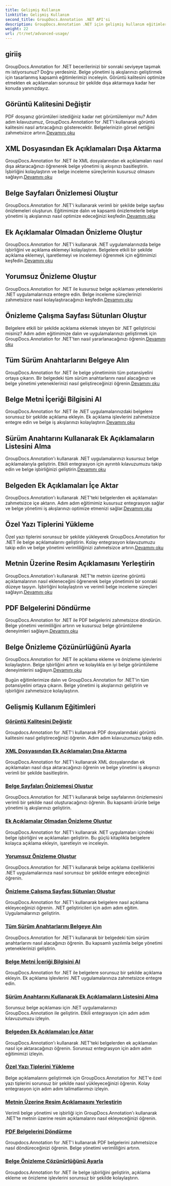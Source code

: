 ```yaml
---
title: Gelişmiş Kullanım
linktitle: Gelişmiş Kullanım
second_title: GroupDocs.Annotation .NET API'si
description: GroupDocs.Annotation .NET için gelişmiş kullanım eğitimlerini keşfedin. Görüntü kalitesi, açıklamaların dışa aktarımı ve daha fazlası hakkında adım adım kılavuzlarla belge yönetimini geliştirin.
weight: 22
url: /tr/net/advanced-usage/
---
```

## giriiş

GroupDocs.Annotation for .NET becerilerinizi bir sonraki seviyeye taşımak mı istiyorsunuz? Doğru yerdesiniz. Belge yönetimi iş akışlarınızı geliştirmek için tasarlanmış kapsamlı eğitimlerimizi inceleyin. Görüntü kalitesini optimize etmekten ek açıklamaları sorunsuz bir şekilde dışa aktarmaya kadar her konuda yanınızdayız.

## Görüntü Kalitesini Değiştir
 PDF dosyanız görüntüleri istediğiniz kadar net görüntülemiyor mu? Adım adım kılavuzumuz, GroupDocs.Annotation for .NET'i kullanarak görüntü kalitesini nasıl artıracağınızı gösterecektir. Belgelerinizin görsel netliğini zahmetsizce artırın.[Devamını oku](./change-image-quality/)

## XML Dosyasından Ek Açıklamaları Dışa Aktarma
 GroupDocs.Annotation for .NET ile XML dosyalarından ek açıklamaları nasıl dışa aktaracağınızı öğrenerek belge yönetimi iş akışınızı basitleştirin. İşbirliğini kolaylaştırın ve belge inceleme süreçlerinin kusursuz olmasını sağlayın.[Devamını oku](./export-annotations-xml-file/)

## Belge Sayfaları Önizlemesi Oluştur
GroupDocs.Annotation for .NET'i kullanarak verimli bir şekilde belge sayfası önizlemeleri oluşturun. Eğitimimize dalın ve kapsamlı önizlemelerle belge yönetimi iş akışlarınızı nasıl optimize edeceğinizi keşfedin.[Devamını oku](./generate-document-pages-preview/)

## Ek Açıklamalar Olmadan Önizleme Oluştur
 GroupDocs.Annotation for .NET'i kullanarak .NET uygulamalarınızda belge işbirliğini ve açıklama eklemeyi kolaylaştırın. Belgelere etkili bir şekilde açıklama eklemeyi, işaretlemeyi ve incelemeyi öğrenmek için eğitimimizi keşfedin.[Devamını oku](./generate-preview-without-annotations/)

## Yorumsuz Önizleme Oluştur
 GroupDocs.Annotation for .NET ile kusursuz belge açıklaması yeteneklerini .NET uygulamalarınıza entegre edin. Belge inceleme süreçlerinizi zahmetsizce nasıl kolaylaştıracağınızı keşfedin.[Devamını oku](./generate-preview-without-comments/)

## Önizleme Çalışma Sayfası Sütunları Oluştur
 Belgelere etkili bir şekilde açıklama eklemek isteyen bir .NET geliştiricisi misiniz? Adım adım eğitimimize dalın ve uygulamalarınızı geliştirmek için GroupDocs.Annotation for .NET'ten nasıl yararlanacağınızı öğrenin.[Devamını oku](./generate-preview-worksheet-columns/)

## Tüm Sürüm Anahtarlarını Belgeye Alın
GroupDocs.Annotation for .NET ile belge yönetiminin tüm potansiyelini ortaya çıkarın. Bir belgedeki tüm sürüm anahtarlarını nasıl alacağınızı ve belge yönetimi yeteneklerinizi nasıl geliştireceğinizi öğrenin.[Devamını oku](./get-all-version-keys-document/)

## Belge Metni İçeriği Bilgisini Al
 GroupDocs.Annotation for .NET ile .NET uygulamalarınızdaki belgelere sorunsuz bir şekilde açıklama ekleyin. Ek açıklama işlevlerini zahmetsizce entegre edin ve belge iş akışlarınızı kolaylaştırın.[Devamını oku](./get-document-text-content-information/)

## Sürüm Anahtarını Kullanarak Ek Açıklamaların Listesini Alma
 GroupDocs.Annotation'ı kullanarak .NET uygulamalarınızı kusursuz belge açıklamalarıyla geliştirin. Etkili entegrasyon için ayrıntılı kılavuzumuzu takip edin ve belge işbirliğinizi geliştirin.[Devamını oku](./get-list-annotations-version-key/)

## Belgeden Ek Açıklamaları İçe Aktar
 GroupDocs.Annotation'ı kullanarak .NET'teki belgelerden ek açıklamaları zahmetsizce içe aktarın. Adım adım eğitimimiz kusursuz entegrasyon sağlar ve belge yönetimi iş akışlarınızı optimize etmenizi sağlar.[Devamını oku](./import-annotations-from-document/)

## Özel Yazı Tiplerini Yükleme
Özel yazı tiplerini sorunsuz bir şekilde yükleyerek GroupDocs.Annotation for .NET ile belge açıklamalarını geliştirin. Kolay entegrasyon kılavuzumuzu takip edin ve belge yönetimi verimliliğinizi zahmetsizce artırın.[Devamını oku](./loading-custom-fonts/)

## Metnin Üzerine Resim Açıklamasını Yerleştirin
 GroupDocs.Annotation'ı kullanarak .NET'te metnin üzerine görüntü açıklamalarının nasıl ekleneceğini öğrenerek belge yönetimini bir sonraki düzeye taşıyın. İşbirliğini kolaylaştırın ve verimli belge inceleme süreçleri sağlayın.[Devamını oku](./put-image-annotation-over-text/)

## PDF Belgelerini Döndürme
 GroupDocs.Annotation for .NET ile PDF belgelerini zahmetsizce döndürün. Belge yönetimi verimliliğini artırın ve kusursuz belge görüntüleme deneyimleri sağlayın.[Devamını oku](./rotating-pdf-documents/)

## Belge Önizleme Çözünürlüğünü Ayarla
 GroupDocs.Annotation for .NET ile açıklama ekleme ve önizleme işlevlerini kolaylaştırın. Belge işbirliğini artırın ve kolaylıkla en iyi belge görüntüleme deneyimlerini sağlayın.[Devamını oku](./set-document-preview-resolution/)

Bugün eğitimlerimize dalın ve GroupDocs.Annotation for .NET'in tüm potansiyelini ortaya çıkarın. Belge yönetimi iş akışlarınızı geliştirin ve işbirliğini zahmetsizce kolaylaştırın.
## Gelişmiş Kullanım Eğitimleri
### [Görüntü Kalitesini Değiştir](./change-image-quality/)
Groupdocs.Annotation for .NET'i kullanarak PDF dosyalarındaki görüntü kalitesini nasıl geliştireceğinizi öğrenin. Adım adım kılavuzumuzu takip edin.
### [XML Dosyasından Ek Açıklamaları Dışa Aktarma](./export-annotations-xml-file/)
GroupDocs.Annotation for .NET'i kullanarak XML dosyalarından ek açıklamaları nasıl dışa aktaracağınızı öğrenin ve belge yönetimi iş akışınızı verimli bir şekilde basitleştirin.
### [Belge Sayfaları Önizlemesi Oluştur](./generate-document-pages-preview/)
GroupDocs.Annotation for .NET'i kullanarak belge sayfalarının önizlemesini verimli bir şekilde nasıl oluşturacağınızı öğrenin. Bu kapsamlı ürünle belge yönetimi iş akışlarınızı geliştirin.
### [Ek Açıklamalar Olmadan Önizleme Oluştur](./generate-preview-without-annotations/)
GroupDocs.Annotation for .NET'i kullanarak .NET uygulamaları içindeki belge işbirliğini ve açıklamaları geliştirin. Bu güçlü kitaplıkla belgelere kolayca açıklama ekleyin, işaretleyin ve inceleyin.
### [Yorumsuz Önizleme Oluştur](./generate-preview-without-comments/)
GroupDocs.Annotation for .NET'i kullanarak belge açıklama özelliklerini .NET uygulamalarınıza nasıl sorunsuz bir şekilde entegre edeceğinizi öğrenin.
### [Önizleme Çalışma Sayfası Sütunları Oluştur](./generate-preview-worksheet-columns/)
GroupDocs.Annotation for .NET'i kullanarak belgelere nasıl açıklama ekleyeceğinizi öğrenin. .NET geliştiricileri için adım adım eğitim. Uygulamalarınızı geliştirin.
### [Tüm Sürüm Anahtarlarını Belgeye Alın](./get-all-version-keys-document/)
GroupDocs.Annotation for .NET'i kullanarak bir belgedeki tüm sürüm anahtarlarını nasıl alacağınızı öğrenin. Bu kapsamlı yazılımla belge yönetimi yeteneklerinizi geliştirin.
### [Belge Metni İçeriği Bilgisini Al](./get-document-text-content-information/)
GroupDocs.Annotation for .NET ile belgelere sorunsuz bir şekilde açıklama ekleyin. Ek açıklama işlevlerini .NET uygulamalarınıza zahmetsizce entegre edin.
### [Sürüm Anahtarını Kullanarak Ek Açıklamaların Listesini Alma](./get-list-annotations-version-key/)
Sorunsuz belge açıklaması için .NET uygulamalarınızı GroupDocs.Annotation ile geliştirin. Etkili entegrasyon için adım adım kılavuzumuzu izleyin.
### [Belgeden Ek Açıklamaları İçe Aktar](./import-annotations-from-document/)
GroupDocs.Annotation'ı kullanarak .NET'teki belgelerden ek açıklamaları nasıl içe aktaracağınızı öğrenin. Sorunsuz entegrasyon için adım adım eğitimimizi izleyin.
### [Özel Yazı Tiplerini Yükleme](./loading-custom-fonts/)
Belge açıklamalarını geliştirmek için GroupDocs.Annotation for .NET'e özel yazı tiplerini sorunsuz bir şekilde nasıl yükleyeceğinizi öğrenin. Kolay entegrasyon için adım adım talimatlarımızı izleyin.
### [Metnin Üzerine Resim Açıklamasını Yerleştirin](./put-image-annotation-over-text/)
Verimli belge yönetimi ve işbirliği için GroupDocs.Annotation'ı kullanarak .NET'te metnin üzerine resim açıklamalarını nasıl ekleyeceğinizi öğrenin.
### [PDF Belgelerini Döndürme](./rotating-pdf-documents/)
Groupdocs.Annotation for .NET'i kullanarak PDF belgelerini zahmetsizce nasıl döndüreceğinizi öğrenin. Belge yönetimi verimliliğini artırın.
### [Belge Önizleme Çözünürlüğünü Ayarla](./set-document-preview-resolution/)
Groupdocs.Annotation for .NET ile belge işbirliğini geliştirin, açıklama ekleme ve önizleme işlevlerini sorunsuz bir şekilde kolaylaştırın.